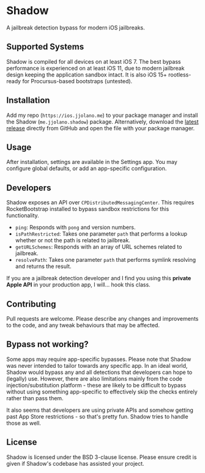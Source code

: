 # Shadow
A jailbreak detection bypass for modern iOS jailbreaks.

## Supported Systems
Shadow is compiled for all devices on at least iOS 7. The best bypass performance is experienced on at least iOS 11, due to modern jailbreak design keeping the application sandbox intact. It is also iOS 15+ rootless-ready for Procursus-based bootstraps (untested).

## Installation
Add my repo (`https://ios.jjolano.me`) to your package manager and install the Shadow (`me.jjolano.shadow`) package. Alternatively, download the [latest release](https://github.com/jjolano/shadow/releases) directly from GitHub and open the file with your package manager.

## Usage
After installation, settings are available in the Settings app. You may configure global defaults, or add an app-specific configuration.

## Developers
Shadow exposes an API over `CPDistributedMessagingCenter`. This requires RocketBootstrap installed to bypass sandbox restrictions for this functionality.
* `ping`: Responds with `pong` and version numbers.
* `isPathRestricted`: Takes one parameter `path` that performs a lookup whether or not the path is related to jailbreak.
* `getURLSchemes`: Responds with an array of URL schemes related to jailbreak.
* `resolvePath`: Takes one parameter `path` that performs symlink resolving and returns the result.

If you are a jailbreak detection developer and I find you using this **private Apple API** in your production app, I will... hook this class.

## Contributing
Pull requests are welcome. Please describe any changes and improvements to the code, and any tweak behaviours that may be affected.

## Bypass not working?
Some apps may require app-specific bypasses. Please note that Shadow was never intended to tailor towards any specific app. In an ideal world, Shadow would bypass any and all detections that developers can hope to (legally) use. However, there are also limitations mainly from the code injection/substitution platform - these are likely to be difficult to bypass without using something app-specific to effectively skip the checks entirely rather than pass them.

It also seems that developers are using private APIs and somehow getting past App Store restrictions - so that's pretty fun. Shadow tries to handle those as well.

## License
Shadow is licensed under the BSD 3-clause license. Please ensure credit is given if Shadow's codebase has assisted your project.
